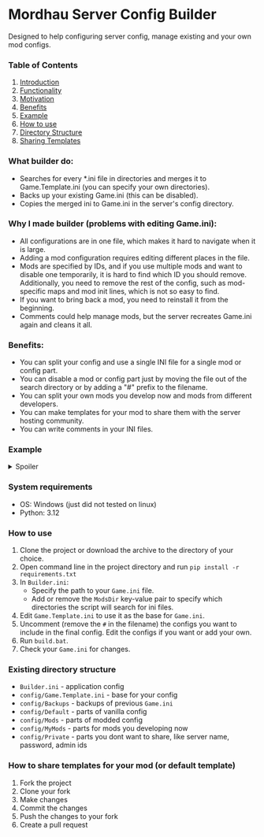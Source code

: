 # Mordhau Server Config Builder

Designed to help configuring server config, manage existing and your own mod configs.

### Table of Contents

1. [Introduction](#mordhau-server-config-builder)
1. [Functionality](#what-builder-do)
1. [Motivation](#why-i-made-builder-problems-with-editing-gameini)
1. [Benefits](#benefits)
1. [Example](#example)
1. [How to use](#how-to-use)
1. [Directory Structure](#existing-directory-structure)
1. [Sharing Templates](#how-to-share-templates-for-your-mod-or-default-template)



### What builder do:

* Searches for every *.ini file in directories and merges it to Game.Template.ini (you can specify your own directories).
* Backs up your existing Game.ini (this can be disabled).
* Copies the merged ini to Game.ini in the server's config directory.


### Why I made builder (problems with editing Game.ini):

* All configurations are in one file, which makes it hard to navigate when it is large.
* Adding a mod configuration requires editing different places in the file.
* Mods are specified by IDs, and if you use multiple mods and want to disable one temporarily, it is hard to find which ID you should remove. Additionally, you need to remove the rest of the config, such as mod-specific maps and mod init lines, which is not so easy to find.
* If you want to bring back a mod, you need to reinstall it from the beginning.
* Comments could help manage mods, but the server recreates Game.ini again and cleans it all.


### Benefits:

* You can split your config and use a single INI file for a single mod or config part.
* You can disable a mod or config part just by moving the file out of the search directory or by adding a "#" prefix to the filename.
* You can split your own mods you develop now and mods from different developers.
* You can make templates for your mod to share them with the server hosting community.
* You can write comments in your INI files.


### Example

<details>
<summary>Spoiler</summary>

#### Game. Template.ini

```ini
[/Script/Mordhau.MordhauGameMode]
bIsThirdPersonCameraDisabled=False
ConstrainAspectRatio=0.000000

[/Script/Mordhau.MordhauGameSession]
MaxSlots=8
BannedPlayers=()
MutedPlayers=()

[/Script/Engine.GameSession]
MaxPlayers=8
```

#### Default/HordeMaps.ini

```ini
[/Script/Mordhau.MordhauGameMode]
MapRotation=HRD_Crossroads
MapRotation=HRD_Castello
MapRotation=HRD_Camp
MapRotation=HRD_Grad
MapRotation=HRD_Taiga
MapRotation=HRD_MountainPeak
MapRotation=HRD_Feitoria
MapRotation=HRD_Noria
MapRotation=HRD_Dungeon
```

#### Mods/ServerSideCommands.ini

```ini
[/Script/Mordhau.MordhauGameMode]
SpawnServerActorsOnMapLoad=/ServerSideCmds/BP_ServerSideCMDs.BP_ServerSideCMDs_C

[/Script/Mordhau.MordhauGameSession]
Mods=1700790
```

#### Mods/YodaSeller.ini

```ini
[/Script/Mordhau.MordhauGameSession]
Mods=2713507

[/Script/Mordhau.MordhauGameMode]
SpawnServerActorsOnMapLoad=/YodaSeller/YodaSellerInit.YodaSellerInit_C
```

#### Game.ini output

```ini
[/Script/Mordhau.MordhauGameMode]
bIsThirdPersonCameraDisabled=False
ConstrainAspectRatio=0.000000
MapRotation=HRD_Crossroads
MapRotation=HRD_Castello
MapRotation=HRD_Camp
MapRotation=HRD_Grad
MapRotation=HRD_Taiga
MapRotation=HRD_MountainPeak
MapRotation=HRD_Feitoria
MapRotation=HRD_Noria
MapRotation=HRD_Dungeon
SpawnServerActorsOnMapLoad=/ServerSideCmds/BP_ServerSideCMDs.BP_ServerSideCMDs_C
SpawnServerActorsOnMapLoad=/YodaSeller/YodaSellerInit.YodaSellerInit_C

[/Script/Mordhau.MordhauGameSession]
MaxSlots=8
BannedPlayers=()
MutedPlayers=()
Mods=1700790
Mods=2713507

[/Script/Engine.GameSession]
MaxPlayers=8
```

</details>


### System requirements
* OS: Windows (just did not tested on linux)
* Python: 3.12


### How to use

1. Clone the project or download the archive to the directory of your choice.
1. Open command line in the project directory and run `pip install -r requirements.txt`
1. In `Builder.ini`:
    - Specify the path to your `Game.ini` file.
    - Add or remove the `ModsDir` key-value pair to specify which directories the script will search for ini files.
1. Edit `Game.Template.ini` to use it as the base for `Game.ini`.
1. Uncomment (remove the `#` in the filename) the configs you want to include in the final config. Edit the configs if you want or add your own.
1. Run `build.bat`.
1. Check your `Game.ini` for changes.


### Existing directory structure

* `Builder.ini` - application config
* `config/Game.Template.ini` - base for your config
* `config/Backups` - backups of previous `Game.ini`
* `config/Default` - parts of vanilla config
* `config/Mods` - parts of modded config
* `config/MyMods` - parts for mods you developing now
* `config/Private` - parts you dont want to share, like server name, password, admin ids


### How to share templates for your mod (or default template)

1. Fork the project
2. Clone your fork
3. Make changes
4. Commit the changes
5. Push the changes to your fork
6. Create a pull request
